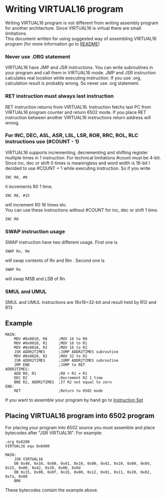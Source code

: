 # Writing VIRTUAL16 program
Writing VIRTUAL16 program is not different from writing assembly program for another architecture. Since VIRTUAL16 is virtual there are small limitations.  
This document written for using suggested way of assembling VIRTUAL16 program (for more information go to [README](../README.md))

### Never use .ORG statement
VIRTUAL16 have JMP and JSR instructions. You can write subroutines in your program and call them in VIRTUAL16 mode. JMP and JSR instruction calculates real location while executing instruction. If you use .org, calculation result is probably wrong. So never use .org statement.  

### RET instruction must always last instruction
RET instruction returns from VIRTUAL16. Instruction fetchs last PC from VIRTUAL16 program counter and return 6502 mode. If you place RET instruction between another VIRTUAL16 instructions return address will wrong.

### For INC, DEC, ASL, ASR, LSL, LSR, ROR, RRC, ROL, RLC instructions use (#COUNT - 1)
VIRTUAL16 supports incrementing, decrementing and shifting register multiple times in 1 instruction. For technical limitations #count must be 4-bit. Since inc, dec or shift 0 times is meaningless and word width is 16-bit I decided to use #COUNT + 1 while executing instruction. So if you write

    INC R0, #0
it increments R0 1 time.

    INC R0, #15
will increment R0 16 times etc.  
You can use these instructions without #COUNT for inc, dec or shift 1 time.  

    INC R0

### SWAP instruction usage
SWAP instruction have two different usage. First one is

    SWAP Rn, Rm
will swap contents of Rn and Rm . Second one is

    SWAP Rn
will swap MSB and LSB of Rn

### SMUL and UMUL
SMUL and UMUL instructions are 16x16=32-bit and result held by R12 and R13

## Example

    MAIN:
	    MOV #0x0010, R0		;MOV 16 to R0
	    MOV #0x0010, R1		;MOV 16 to R1
	    MOV #0x0010, R2		;MOV 16 to R2
	    JSR ADDR2TIMES		;JUMP ADDR2TIMES subroutine
	    MOV #0x0020, R2		;MOV 32 to R2
	    JSR ADDR2TIMES		;JUMP ADDR2TIMES subroutine
	    JMP END				;JUMP to RET
	ADDR2TIMES:
	    ADD R0, R1			;R0 + R1 = R1
	    DEC R2				;Decrement R2 1 time
	    BNE R2, ADDR2TIMES	;If R2 not equal to zero
	END:
	    RET					;Return to 6502 mode

If you want to assemble your program by hand go to [Instruction Set](instructionset.md)

## Placing VIRTUAL16 program into 6502 program

For placing your program into 6502 source you must assemble and place bytecodes after "JSR VIRTUAL16". For example:  

    .org 0x0200
    VIRTUAL16 equ 0x0400
    
    MAIN:
	    JSR VIRTUAL16
	    DB 0x40, 0x10, 0x00, 0x41, 0x10, 0x00, 0x42, 0x10, 0x00, 0x0d, 0x15, 0x00, 0x42, 0x20, 0x00, 0x0d
	    DB 0x15, 0x00, 0x0f, 0x1b, 0x00, 0x12, 0x01, 0x11, 0x20, 0x82, 0xfa, 0x00
	    BRK

These bytecodes contain the example above.